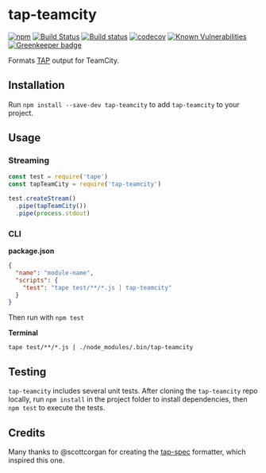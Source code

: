 # tap-teamcity

[![npm](https://img.shields.io/npm/v/tap-teamcity.svg)](https://www.npmjs.com/package/tap-teamcity)
[![Build Status](https://travis-ci.org/smockle/tap-teamcity.svg?branch=master)](https://travis-ci.org/smockle/tap-teamcity)
[![Build status](https://ci.appveyor.com/api/projects/status/ms9rme11nk1a5auq?svg=true)](https://ci.appveyor.com/project/smockle/tap-teamcity)
[![codecov](https://codecov.io/gh/smockle/tap-teamcity/branch/master/graph/badge.svg)](https://codecov.io/gh/smockle/tap-teamcity)
[![Known Vulnerabilities](https://snyk.io/test/github/smockle/tap-teamcity/badge.svg)](https://snyk.io/test/github/smockle/tap-teamcity)
[![Greenkeeper badge](https://badges.greenkeeper.io/smockle/tap-teamcity.svg)](https://greenkeeper.io/)

Formats [TAP](https://testanything.org/tap-specification.html) output for TeamCity.

## Installation

Run `npm install --save-dev tap-teamcity` to add `tap-teamcity` to your project.

## Usage

### Streaming

```JavaScript
const test = require('tape')
const tapTeamCity = require('tap-teamcity')

test.createStream()
  .pipe(tapTeamCity())
  .pipe(process.stdout)
```

### CLI

**package.json**

```JSON
{
  "name": "module-name",
  "scripts": {
    "test": "tape test/**/*.js | tap-teamcity"
  }
}
```

Then run with `npm test`

**Terminal**

```
tape test/**/*.js | ./node_modules/.bin/tap-teamcity
```

## Testing

`tap-teamcity` includes several unit tests. After cloning the `tap-teamcity` repo locally, run `npm install` in the project folder to install dependencies, then `npm test` to execute the tests.

## Credits

Many thanks to @scottcorgan for creating the [tap-spec](https://github.com/scottcorgan/tap-spec) formatter, which inspired this one.
